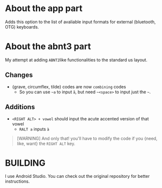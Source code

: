 # About the app part

Adds this option to the list of avaliable input formats for external (bluetooth, OTG) keyboards.

# About the abnt3 part

My attempt at adding `ABNT2`like functionalities to the standard us layout.  

## Changes

- {grave, circumflex, tilde} codes are now `combining` codes
    - So you can use `~a` to input `ã`, but need `~<space>` to input just the `~`.

## Additions

- `<RIGHT ALT> + vowel` should input the acute accented version of that vowel
    - `RALT a` inputs `à`
> [WARNING] And only that! you'll have to modify the code if you {need, like, want} the `RIGHT ALT` key.

# BUILDING

I use Android Studio. You can check out the original repository for better instructions.